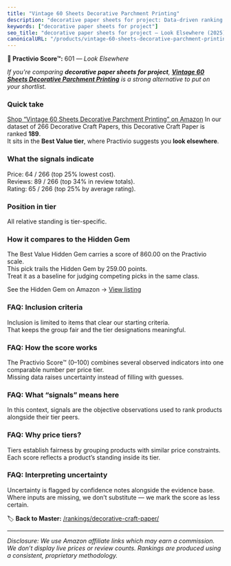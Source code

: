 ```yaml
---
title: "Vintage 60 Sheets Decorative Parchment Printing"
description: "decorative paper sheets for project: Data-driven ranking using the Practivio Score™. Positioned by quality, value, demand, findability, momentum."
keywords: ["decorative paper sheets for project"]
seo_title: "decorative paper sheets for project — Look Elsewhere (2025)"
canonicalURL: "/products/vintage-60-sheets-decorative-parchment-printing-B08G1MPDQ4/"
---
```


**🚫 Practivio Score™:** 601 — _Look Elsewhere_


*If you're comparing **decorative paper sheets for project**, **[Vintage 60 Sheets Decorative Parchment Printing](https://www.amazon.com/dp/B08G1MPDQ4?tag=practivio-20)** is a strong alternative to put on your shortlist.*
### Quick take
[Shop “Vintage 60 Sheets Decorative Parchment Printing” on Amazon](https://www.amazon.com/dp/B08G1MPDQ4?tag=practivio-20)
In our dataset of 266 Decorative Craft Papers, this Decorative Craft Paper is ranked **189**.  
It sits in the **Best Value tier**, where Practivio suggests you **look elsewhere**.

### What the signals indicate
Price: 64 / 266 (top 25% lowest cost).  
Reviews: 89 / 266 (top 34% in review totals).  
Rating: 65 / 266 (top 25% by average rating).  

### Position in tier
All relative standing is tier-specific.

### How it compares to the Hidden Gem
The Best Value Hidden Gem carries a score of 860.00 on the Practivio scale.  
This pick trails the Hidden Gem by 259.00 points.  
Treat it as a baseline for judging competing picks in the same class.  

See the Hidden Gem on Amazon → [View listing](https://www.amazon.com/dp/B07JMT3FZX?tag=practivio-20)

### FAQ: Inclusion criteria
Inclusion is limited to items that clear our starting criteria.  
That keeps the group fair and the tier designations meaningful.

### FAQ: How the score works
The Practivio Score™ (0–100) combines several observed indicators into one comparable number per price tier.  
Missing data raises uncertainty instead of filling with guesses.

### FAQ: What “signals” means here
In this context, signals are the objective observations used to rank products alongside their tier peers.

### FAQ: Why price tiers?
Tiers establish fairness by grouping products with similar price constraints.  
Each score reflects a product’s standing inside its tier.

### FAQ: Interpreting uncertainty
Uncertainty is flagged by confidence notes alongside the evidence base.  
Where inputs are missing, we don’t substitute — we mark the score as less certain.


🏷️ **Back to Master:** [/rankings/decorative-craft-paper/](/rankings/decorative-craft-paper/)

---
_Disclosure: We use Amazon affiliate links which may earn a commission. We don’t display live prices or review counts. Rankings are produced using a consistent, proprietary methodology._
